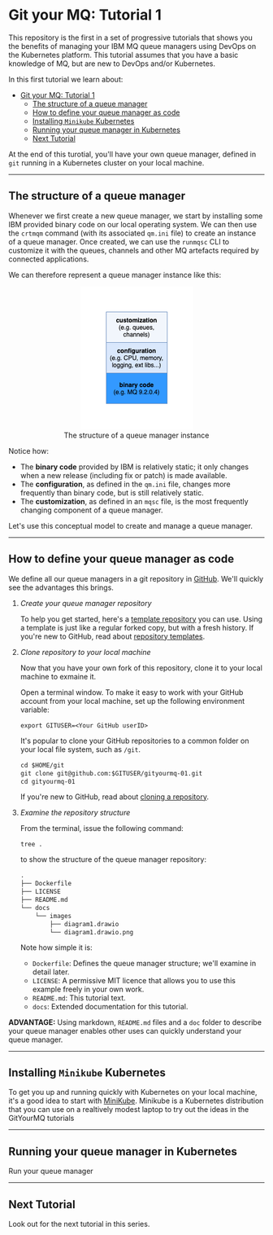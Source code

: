 # Git your MQ: Tutorial 1

This repository is the first in a set of progressive tutorials that shows you
the benefits of managing your IBM MQ queue managers using DevOps on the
Kubernetes platform. This tutorial assumes that you have a basic knowledge of
MQ, but are new to DevOps and/or Kubernetes.

In this first tutorial we learn about:

- [Git your MQ: Tutorial 1](#git-your-mq-tutorial-1)
  - [The structure of a queue manager](#the-structure-of-a-queue-manager)
  - [How to define your queue manager as code](#how-to-define-your-queue-manager-as-code)
  - [Installing `Minikube` Kubernetes](#installing-minikube-kubernetes)
  - [Running your queue manager in Kubernetes](#running-your-queue-manager-in-kubernetes)
  - [Next Tutorial](#next-tutorial)

At the end of this turotial, you'll have your own queue manager, defined in
`git` running in a Kubernetes cluster on your local machine.

---

## The structure of a queue manager

Whenever we first create a new queue manager, we start by installing some IBM
provided binary code on our local operating system. We can then use the `crtmqm`
command (with its associated `qm.ini` file) to create an instance of a queue
manager. Once created, we can use the `runmqsc` CLI to customize it with the
queues, channels and other MQ artefacts required by connected applications.

We can therefore represent a queue manager instance like this:

<p align="center">
  <img src="./docs/images/diagram1.drawio.png">
  <br clear="center"/>
  The structure of a queue manager instance
</p>

Notice how:

- The **binary code** provided by IBM is relatively static; it only changes when
  a new release (including fix or patch) is made available.
- The **configuration**, as defined in the `qm.ini` file, changes more frequently
  than binary code, but is still relatively static.
- The **customization**, as defined in an `mqsc` file, is the most frequently
  changing component of a queue manager.

Let's use this conceptual model to create and manage a queue manager.

---

## How to define your queue manager as code

We define all our queue managers in a git repository in
[GitHub](https://github.com/). We'll quickly see the advantages this brings.

1. *Create your queue manager repository*

    To help you get started, here's a [template
    repository](https://github.com/GitYourMQ/gityourmq-01) you can use. Using a
    template is just like a regular forked copy, but with a fresh history. If
    you're new to GitHub, read about [repository
    templates](https://docs.github.com/en/repositories/creating-and-managing-repositories/creating-a-repository-from-a-template).

2. *Clone repository to your local machine*

   Now that you have your own fork of this repository, clone it to your local
   machine to exmaine it.

   Open a terminal window. To make it easy to work with your GitHub account from
   your local machine, set up the following environment variable:

   ```
   export GITUSER=<Your GitHub userID>
   ```

   It's popular to clone your GitHub repositories to a common folder on your local
   file system, such as `/git`.

   ```
   cd $HOME/git
   git clone git@github.com:$GITUSER/gityourmq-01.git
   cd gityourmq-01
   ```

   If you're new to GitHub, read about [cloning a
   repository](https://docs.github.com/en/get-started/quickstart/fork-a-repo#cloning-your-forked-repository).

3. *Examine the repository structure*

   From the terminal, issue the following command:
   ```
   tree .
   ```
   to show the structure of the queue manager repository:

   ```
   .
   ├── Dockerfile
   ├── LICENSE
   ├── README.md
   └── docs
       └── images
           ├── diagram1.drawio
           └── diagram1.drawio.png
   ```

   Note how simple it is:

   - `Dockerfile`: Defines the queue manager structure; we'll examine in detail later.
   - `LICENSE`: A permissive MIT licence that allows you to use this example
     freely in your own work.
   - `README.md`: This tutorial text.
   - `docs`: Extended documentation for this tutorial.

**ADVANTAGE:** Using markdown, `README.md` files and a `doc` folder to
describe your queue manager enables other uses can quickly understand your queue
manager.

---

## Installing `Minikube` Kubernetes

To get you up and running quickly with Kubernetes on your local machine, it's a
good idea to start with [MiniKube](https://minikube.sigs.k8s.io/docs/start/).
Minikube is a Kubernetes distribution that you can use on a realtively modest laptop to
try out the ideas in the GitYourMQ tutorials

---

## Running your queue manager in Kubernetes

Run your queue manager

---

## Next Tutorial

Look out for the next tutorial in this series.